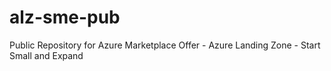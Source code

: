 # alz-sme-pub
Public Repository for Azure Marketplace Offer - Azure Landing Zone - Start Small and Expand
